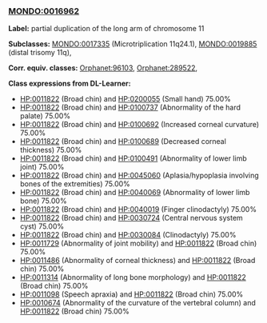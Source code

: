 
### [MONDO:0016962](http://purl.obolibrary.org/obo/MONDO_0016962)
**Label:** partial duplication of the long arm of chromosome 11

**Subclasses:** [MONDO:0017335](http://purl.obolibrary.org/obo/MONDO_0017335) (Microtriplication 11q24.1), [MONDO:0019885](http://purl.obolibrary.org/obo/MONDO_0019885) (distal trisomy 11q), 

**Corr. equiv. classes:** [Orphanet:96103](http://www.orpha.net/ORDO/Orphanet_96103), [Orphanet:289522](http://www.orpha.net/ORDO/Orphanet_289522), 

**Class expressions from DL-Learner:**

- [HP:0011822](http://purl.obolibrary.org/obo/HP_0011822) (Broad chin) and [HP:0200055](http://purl.obolibrary.org/obo/HP_0200055) (Small hand) 75.00%
- [HP:0011822](http://purl.obolibrary.org/obo/HP_0011822) (Broad chin) and [HP:0100737](http://purl.obolibrary.org/obo/HP_0100737) (Abnormality of the hard palate) 75.00%
- [HP:0011822](http://purl.obolibrary.org/obo/HP_0011822) (Broad chin) and [HP:0100692](http://purl.obolibrary.org/obo/HP_0100692) (Increased corneal curvature) 75.00%
- [HP:0011822](http://purl.obolibrary.org/obo/HP_0011822) (Broad chin) and [HP:0100689](http://purl.obolibrary.org/obo/HP_0100689) (Decreased corneal thickness) 75.00%
- [HP:0011822](http://purl.obolibrary.org/obo/HP_0011822) (Broad chin) and [HP:0100491](http://purl.obolibrary.org/obo/HP_0100491) (Abnormality of lower limb joint) 75.00%
- [HP:0011822](http://purl.obolibrary.org/obo/HP_0011822) (Broad chin) and [HP:0045060](http://purl.obolibrary.org/obo/HP_0045060) (Aplasia/hypoplasia involving bones of the extremities) 75.00%
- [HP:0011822](http://purl.obolibrary.org/obo/HP_0011822) (Broad chin) and [HP:0040069](http://purl.obolibrary.org/obo/HP_0040069) (Abnormality of lower limb bone) 75.00%
- [HP:0011822](http://purl.obolibrary.org/obo/HP_0011822) (Broad chin) and [HP:0040019](http://purl.obolibrary.org/obo/HP_0040019) (Finger clinodactyly) 75.00%
- [HP:0011822](http://purl.obolibrary.org/obo/HP_0011822) (Broad chin) and [HP:0030724](http://purl.obolibrary.org/obo/HP_0030724) (Central nervous system cyst) 75.00%
- [HP:0011822](http://purl.obolibrary.org/obo/HP_0011822) (Broad chin) and [HP:0030084](http://purl.obolibrary.org/obo/HP_0030084) (Clinodactyly) 75.00%
- [HP:0011729](http://purl.obolibrary.org/obo/HP_0011729) (Abnormality of joint mobility) and [HP:0011822](http://purl.obolibrary.org/obo/HP_0011822) (Broad chin) 75.00%
- [HP:0011486](http://purl.obolibrary.org/obo/HP_0011486) (Abnormality of corneal thickness) and [HP:0011822](http://purl.obolibrary.org/obo/HP_0011822) (Broad chin) 75.00%
- [HP:0011314](http://purl.obolibrary.org/obo/HP_0011314) (Abnormality of long bone morphology) and [HP:0011822](http://purl.obolibrary.org/obo/HP_0011822) (Broad chin) 75.00%
- [HP:0011098](http://purl.obolibrary.org/obo/HP_0011098) (Speech apraxia) and [HP:0011822](http://purl.obolibrary.org/obo/HP_0011822) (Broad chin) 75.00%
- [HP:0010674](http://purl.obolibrary.org/obo/HP_0010674) (Abnormality of the curvature of the vertebral column) and [HP:0011822](http://purl.obolibrary.org/obo/HP_0011822) (Broad chin) 75.00%



